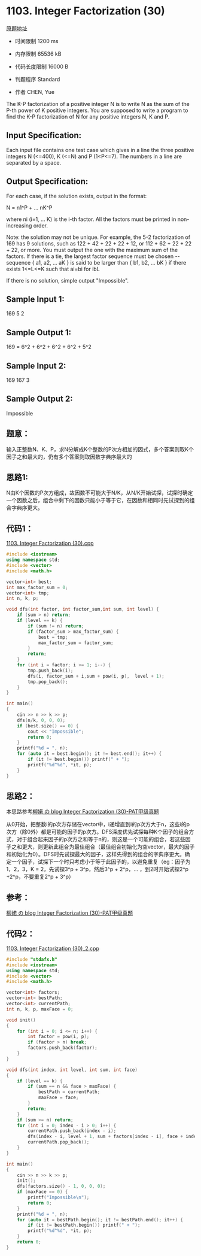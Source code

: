 ﻿# 1103. Integer Factorization (30)

[原题地址](https://www.patest.cn/contests/pat-a-practise/1103)

* 时间限制 1200 ms



* 内存限制 65536 kB



* 代码长度限制 16000 B


* 判题程序 Standard 

* 作者 CHEN, Yue



The K-P factorization of a positive integer N is to write N as the sum of the P-th power of K positive integers. You are supposed to write a program to find the K-P factorization of N for any positive integers N, K and P.

## Input Specification: 

Each input file contains one test case which gives in a line the three positive integers N (<=400), K (<=N) and P (1<P<=7). The numbers in a line are separated by a space.

## Output Specification: 

For each case, if the solution exists, output in the format:

N = n1^P + ... nK^P 

where ni (i=1, ... K) is the i-th factor. All the factors must be printed in non-increasing order.

Note: the solution may not be unique. For example, the 5-2 factorization of 169 has 9 solutions, such as 122 + 42 + 22 + 22 + 12, or 112 + 62 + 22 + 22 + 22, or more. You must output the one with the maximum sum of the factors. If there is a tie, the largest factor sequence must be chosen -- sequence { a1, a2, ... aK } is said to be larger than { b1, b2, ... bK } if there exists 1<=L<=K such that ai=bi for i<L and aL>bL 

If there is no solution, simple output "Impossible". 
## Sample Input 1:  
169 5 2  

## Sample Output 1:

169 = 6^2 + 6^2 + 6^2 + 6^2 + 5^2  

## Sample Input 2:

169 167 3  

## Sample Output 2:  

Impossible    

## 题意：


输入正整数N、K、P，求N分解成K个整数的P次方相加的因式，多个答案则取K个因子之和最大的，仍有多个答案则取因数字典序最大的


## 思路1: 

N由K个因数的P次方组成，故因数不可能大于N/K，从N/K开始试探，试探时确定一个因数之后，组合中剩下的因数只能小于等于它，在因数和相同时先试探到的组合字典序更大。



## 代码1：

[1103. Integer Factorization (30).cpp](https://github.com/jerrykcode/PAT-Practise/blob/master/PAT%20Advanced%20Level%20Practise/1103.%20Integer%20Factorization%20(30)/1103.%20Integer%20Factorization%20(30).cpp)

```cpp
#include <iostream>
using namespace std;
#include <vector>
#include <math.h>

vector<int> best;
int max_factor_sum = 0;
vector<int> tmp;
int n, k, p;

void dfs(int factor, int factor_sum,int sum, int level) {
	if (sum > n) return;
	if (level == k) {
		if (sum != n) return;
		if (factor_sum > max_factor_sum) {
			best = tmp;
			max_factor_sum = factor_sum;
		}
		return;
	}
	for (int i = factor; i >= 1; i--) {
		tmp.push_back(i);
		dfs(i, factor_sum + i,sum + pow(i, p),  level + 1);
		tmp.pop_back();
	}
}

int main()
{
	cin >> n >> k >> p;
	dfs(n/k, 0, 0, 0);
	if (best.size() == 0) {
		cout << "Impossible";
		return 0;
	}
	printf("%d = ", n);
	for (auto it = best.begin(); it != best.end(); it++) {
		if (it != best.begin()) printf(" + ");
		printf("%d^%d", *it, p);
	}
}
```


## 思路2：

本思路参考[柳婼 の blog Integer Factorization (30)-PAT甲级真题](https://www.liuchuo.net/archives/2451)

从0开始，把整数i的p次方存储在vector中，i递增直到i的p次方大于n，这些i的p次方（除0外）都是可能的因子的p次方。DFS深度优先试探每种K个因子的组合方式，对于组合起来因子的p次方之和等于n的，则这是一个可能的组合，若这些因子之和更大，则更新此组合为最佳组合（最佳组合初始化为空vector，最大的因子和初始化为0）。DFS时先试探最大的因子，这样先得到的组合的字典序更大。确定一个因子，试探下一个时只考虑小于等于此因子的，以避免重复（eg：因子为1，2，3，K = 2，先试探3\^p + 3\^p，然后3\^p + 2\^p，... ，到2时开始试探2\^p +2\^p，不要重复2\^p + 3\^p）


## 参考：

[柳婼 の blog Integer Factorization (30)-PAT甲级真题](https://www.liuchuo.net/archives/2451)


## 代码2：


[1103. Integer Factorization (30)_2.cpp ](https://github.com/jerrykcode/PAT-Practise/blob/master/PAT%20Advanced%20Level%20Practise/1103.%20Integer%20Factorization%20(30)/1103.%20Integer%20Factorization%20(30)_2.cpp)


```cpp
#include "stdafx.h"
#include <iostream>
using namespace std;
#include <vector>
#include <math.h>

vector<int> factors;
vector<int> bestPath;
vector<int> currentPath;
int n, k, p, maxFace = 0;

void init()
{
	for (int i = 0; i <= n; i++) {
		int factor = pow(i, p);
		if (factor > n) break;
		factors.push_back(factor);
	}
}

void dfs(int index, int level, int sum, int face)
{
	if (level == k) {
		if (sum == n && face > maxFace) {
			bestPath = currentPath;
			maxFace = face;
		}
		return;
	}
	if (sum >= n) return;
	for (int i = 0; index - i > 0; i++) {
		currentPath.push_back(index - i);
		dfs(index - i, level + 1, sum + factors[index - i], face + index - i);
		currentPath.pop_back();
	}
}

int main()
{
	cin >> n >> k >> p;
	init();
	dfs(factors.size() - 1, 0, 0, 0);
	if (maxFace == 0) {
		printf("Impossible\n");
		return 0;
	}
	printf("%d = ", n);
	for (auto it = bestPath.begin(); it != bestPath.end(); it++) {
		if (it != bestPath.begin()) printf(" + ");
		printf("%d^%d", *it, p);
	}
    return 0;
}
```